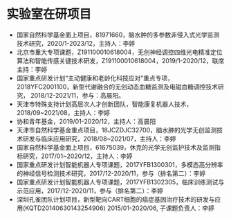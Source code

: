# **实验室在研项目**

* 国家自然科学基金面上项目，81971660，脑水肿的多参数非侵入式光学监测技术研究，2020/1-2023/12，主持人：李婷
* 北京市重大专项课题，Z191100010618004，无创神经调控四维光电精准定位算法和智能传感关键技术研发，Z191100010618004，2019/1-2020/12，联席主持：李婷
* 国家重点研发计划“主动健康和老龄化科技应对”重点专项，2018YFC2001100，新型代谢融合的无创动态血糖监测及电磁血糖调控技术研究， 2018/12-2021/11，参与：高晨阳。
* 天津市特殊支持计划高层次人才创新团队，智能康复机器人技术，2018/09~2021/08，主持人：李婷
* 协和青年基金，2019/01-2020/12，主持人：高晨阳
* 天津市自然科学基金重点项目，18JCZDJC32700，脑水肿的光学无创监测技术研发与临床应用研究，2018/08~2021/07，主持人：李婷
* 国家自然科学基金面上项目，61675039，休克的光学无创监护技术及监测指标研究，2017/01~2020/12，主持人：李婷
* 国家重点研发计划智能机器人专项课题，2017YFB1300301，多模态高分辨率的神经信号检测技术研究，2017/12-2020/11，参与（排名第二）：李婷
* 国家重点研发计划智能机器人专项课题，2017YFB1302305，临床训练测试与示范应用，2017/12-2020/11，参与（排名第二）：李婷
* 深圳孔雀团队计划项目，新型靶向CART细胞的癌症基因治疗技术的研发与应用(KQTD20140630143254906) 2015/01-2020/06, 子课题负责人：李婷